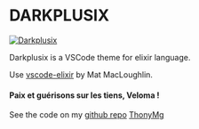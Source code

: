# DARKPLUSIX
[![Darkplusix](https://raw.githubusercontent.com/thonymg/vscode-darkplusix/master/darkplusix.PNG)](https://github.com/thonymg/vscode-darkplusix)

Darkplusix is a VSCode theme for elixir language.

Use [vscode-elixir](https://github.com/mat-mcloughlin/vscode-elixir) by Mat MacLoughlin.

#### Paix et guérisons sur les tiens, Veloma !
See the code on my [github repo](https://github.com/thonymg/vscode-darkplusix)
[ThonyMg](https://github.com/thonymg)
